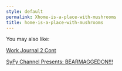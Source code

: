 ```yaml
---
style: default
permalink: Xhome-is-a-place-with-mushrooms
title: home-is-a-place-with-mushrooms
---
```

You may also like:

[Work Journal 2 Cont](http://scp-wiki.net/work-journal-2-cont)

[SyFy Channel Presents: BEARMAGGEDON!!!](http://scp-wiki.net/syfy-channel-presents-bearmaggedon)
